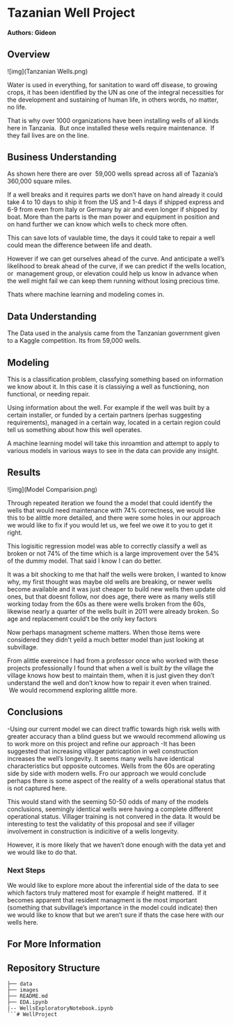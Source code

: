 

# Tazanian Well Project

#### Authors: Gideon

## Overview

![img](Tanzanian Wells.png)





Water is used in everything, for sanitation to ward off disease, to growing crops, it has been identified by the UN as one of the integral necessities for the development and sustaining of human life, in others words, no matter, no life.

That is why over 1000 organizations have been installing wells of all kinds here in Tanzania.  But once installed these wells require maintenance.  If they fail lives are on the line.



## Business Understanding


As shown here there are over  59,000 wells spread across all of Tazania’s 360,000 square miles.

If a well breaks and it requires parts we don’t have on hand already it could take 4 to 10 days to ship it from the US and 1-4 days if shipped express and 6-9 from even from Italy or Germany by air and even longer if shipped by boat.  More than the parts is the man power and equipment in position and on hand further we can know which wells to check more often.

This can save lots of vaulable time, the days it could take to repair a well could mean the difference between life and death.

However if we can get ourselves ahead of the curve. And anticipate a well’s likelihood to break ahead of the curve, if we can predict if the wells location, or  management group, or elevation could help us know in advance when the well might fail we can keep them running without losing precious time.

Thats where machine learning and modeling comes in.


## Data Understanding

The Data used in the analysis came from the Tanzanian government given to a Kaggle competition.  Its from 59,000 wells.


## Modeling

This is a classification problem, classfying something based on information we know about it.
In this case it is classiying a well as functioning, non functional, or needing repair.  

Using information about the well.  For example if the well was built by a certain installer, or funded by a certain partners (perhas suggesting requirements), managed in a certain way, located in a certain region could tell us something about how this well operates.  

A machine learning model will take this inroamtion and attempt to apply to various models in various ways to see in the data can provide any insight.



## Results


![img](Model Comparision.png)


Through repeated iteration we found the a model that could identify the wells that would need maintenance with 74% correctness, we would like this to be alittle more detailed, and there were some holes in our approach we would like to fix if you would let us, we feel we owe it to you to get it right.  

This logisitic regression model was able to correctly classify a well as broken or not 74% of the time which is a large improvement over the 54% of the dummy model.  That said I know I can do better.

It was a bit shocking to me that half the wells were broken, I wanted to know  why, my first thought was maybe old wells are breaking, or newer wells become available and it was just cheaper to build new wells then update old ones, but that doesnt follow, nor does age, there were as many wells still working today from the 60s as there were wells broken from the 60s, likewise nearly a quarter of the wells built in 2011 were already broken.  So age and replacement could't be the only key factors

Now perhaps managment scheme matters.  When those items were considered they didn't yeild a much better model than just looking at subvillage.

From alittle exereince I had from a professor once who worked with these projects professionally I found that when a well is built _by_ the village the village knows how best to maintain them, when it is just given they don’t understand the well and don’t know how to repair it even when trained.  
 We would recommend exploring alittle more.



## Conclusions

-Using our current model we can direct traffic towards high risk wells with greater accuracy than a blind guess but we wwould recommend allowing us to work more on this project and refine our approach
-It has been suggested that increasing villager patricaption in well construction increases the well’s longevity. It seems many wells have identical characteristics but opposite outcomes.  Wells from the 60s are operating side by side with modern wells.  Fro our approach we would conclude perhaps there is some aspect of the reality of a wells operational status that is not captured here.   

 This would stand with the seeming 50-50 odds of many of the models conclusions, seemingly identical wells were having a complete different operational status.  Villager training is not convered in the data.  It would be interesting to test the validatity of this proposal and see if villager involvement in construction is indicitive of a wells longevity.  

However, it is more likely that we haven’t done enough with the data yet and we would like to do that.

### Next Steps

We would like to explore more about the inferential side of the data to see which factors truly mattered most for example if height mattered.
 If it becomes apparent that resident managment is the most important (something that subvillage’s importance in the model could indicate) then we would like to know that but we aren’t sure if thats the case here with our wells here.

## For More Information

## Repository Structure

```
├── data
├── images
├── README.md
├── EDA.ipynb
|-- WellsExploratoryNotebook.ipynb
```# WellProject
